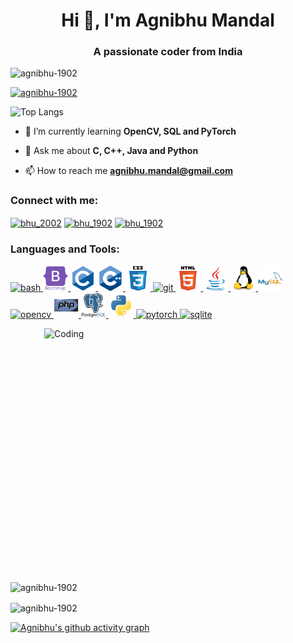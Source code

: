 <h1 align="center">Hi 👋, I'm Agnibhu Mandal</h1>
<h3 align="center">A passionate coder from India</h3>

<p align="left"> <img src="https://komarev.com/ghpvc/?username=agnibhu-1902&label=Profile%20views&color=0e75b6&style=flat" alt="agnibhu-1902" /> </p>

<p align="left"> <a href="https://github.com/ryo-ma/github-profile-trophy"><img src="https://github-profile-trophy.vercel.app/?username=agnibhu-1902&theme=radical" alt="agnibhu-1902" /></a> </p>

![Top Langs](https://github-readme-stats.vercel.app/api/top-langs?username=agnibhu-1902&show_icons=true&locale=en&layout=compact&theme=tokyonight)

- 🌱 I’m currently learning **OpenCV, SQL and PyTorch**

- 💬 Ask me about **C, C++, Java and Python**

- 📫 How to reach me **agnibhu.mandal@gmail.com**

<h3 align="left">Connect with me:</h3>
<p align="left">
<a href="https://instagram.com/bhu_2002" target="blank"><img align="center" src="https://raw.githubusercontent.com/rahuldkjain/github-profile-readme-generator/master/src/images/icons/Social/instagram.svg" alt="bhu_2002" height="30" width="40" /></a>
<a href="https://www.codechef.com/users/bhu_1902" target="blank"><img align="center" src="https://cdn.jsdelivr.net/npm/simple-icons@3.1.0/icons/codechef.svg" alt="bhu_1902" height="30" width="40" /></a>
<a href="https://www.leetcode.com/bhu_1902" target="blank"><img align="center" src="https://raw.githubusercontent.com/rahuldkjain/github-profile-readme-generator/master/src/images/icons/Social/leet-code.svg" alt="bhu_1902" height="30" width="40" /></a>
</p>

<h3 align="left">Languages and Tools:</h3>
<p align="left"> <a href="https://www.gnu.org/software/bash/" target="_blank" rel="noreferrer"> <img src="https://www.vectorlogo.zone/logos/gnu_bash/gnu_bash-icon.svg" alt="bash" width="40" height="40"/> </a> <a href="https://getbootstrap.com" target="_blank" rel="noreferrer"> <img src="https://raw.githubusercontent.com/devicons/devicon/master/icons/bootstrap/bootstrap-plain-wordmark.svg" alt="bootstrap" width="40" height="40"/> </a> <a href="https://www.cprogramming.com/" target="_blank" rel="noreferrer"> <img src="https://raw.githubusercontent.com/devicons/devicon/master/icons/c/c-original.svg" alt="c" width="40" height="40"/> </a> <a href="https://www.w3schools.com/cpp/" target="_blank" rel="noreferrer"> <img src="https://raw.githubusercontent.com/devicons/devicon/master/icons/cplusplus/cplusplus-original.svg" alt="cplusplus" width="40" height="40"/> </a> <a href="https://www.w3schools.com/css/" target="_blank" rel="noreferrer"> <img src="https://raw.githubusercontent.com/devicons/devicon/master/icons/css3/css3-original-wordmark.svg" alt="css3" width="40" height="40"/> </a> <a href="https://git-scm.com/" target="_blank" rel="noreferrer"> <img src="https://www.vectorlogo.zone/logos/git-scm/git-scm-icon.svg" alt="git" width="40" height="40"/> </a> <a href="https://www.w3.org/html/" target="_blank" rel="noreferrer"> <img src="https://raw.githubusercontent.com/devicons/devicon/master/icons/html5/html5-original-wordmark.svg" alt="html5" width="40" height="40"/> </a> <a href="https://www.java.com" target="_blank" rel="noreferrer"> <img src="https://raw.githubusercontent.com/devicons/devicon/master/icons/java/java-original.svg" alt="java" width="40" height="40"/> </a> <a href="https://www.linux.org/" target="_blank" rel="noreferrer"> <img src="https://raw.githubusercontent.com/devicons/devicon/master/icons/linux/linux-original.svg" alt="linux" width="40" height="40"/> </a> <a href="https://www.mysql.com/" target="_blank" rel="noreferrer"> <img src="https://raw.githubusercontent.com/devicons/devicon/master/icons/mysql/mysql-original-wordmark.svg" alt="mysql" width="40" height="40"/> </a> <a href="https://opencv.org/" target="_blank" rel="noreferrer"> <img src="https://www.vectorlogo.zone/logos/opencv/opencv-icon.svg" alt="opencv" width="40" height="40"/> </a> <a href="https://www.php.net" target="_blank" rel="noreferrer"> <img src="https://raw.githubusercontent.com/devicons/devicon/master/icons/php/php-original.svg" alt="php" width="40" height="40"/> </a> <a href="https://www.postgresql.org" target="_blank" rel="noreferrer"> <img src="https://raw.githubusercontent.com/devicons/devicon/master/icons/postgresql/postgresql-original-wordmark.svg" alt="postgresql" width="40" height="40"/> </a> <a href="https://www.python.org" target="_blank" rel="noreferrer"> <img src="https://raw.githubusercontent.com/devicons/devicon/master/icons/python/python-original.svg" alt="python" width="40" height="40"/> </a> <a href="https://pytorch.org/" target="_blank" rel="noreferrer"> <img src="https://www.vectorlogo.zone/logos/pytorch/pytorch-icon.svg" alt="pytorch" width="40" height="40"/> </a> <a href="https://www.sqlite.org/" target="_blank" rel="noreferrer"> <img src="https://www.vectorlogo.zone/logos/sqlite/sqlite-icon.svg" alt="sqlite" width="40" height="40"/> </a> </p>

<p><img align="right" alt="Coding" width="450" height="405" src="https://media1.giphy.com/media/qgQUggAC3Pfv687qPC/giphy.gif" /></p>

<p><img align="center" src="https://github-readme-stats.vercel.app/api?username=agnibhu-1902&show_icons=true&locale=en" alt="agnibhu-1902" /></p>

<p><img align="center" src="https://github-readme-streak-stats.herokuapp.com/?user=agnibhu-1902&" alt="agnibhu-1902" /></p>

[![Agnibhu's github activity graph](https://activity-graph.herokuapp.com/graph?username=agnibhu-1902&theme=gotham)](https://github.com/ashutosh00710/github-readme-activity-graph)
